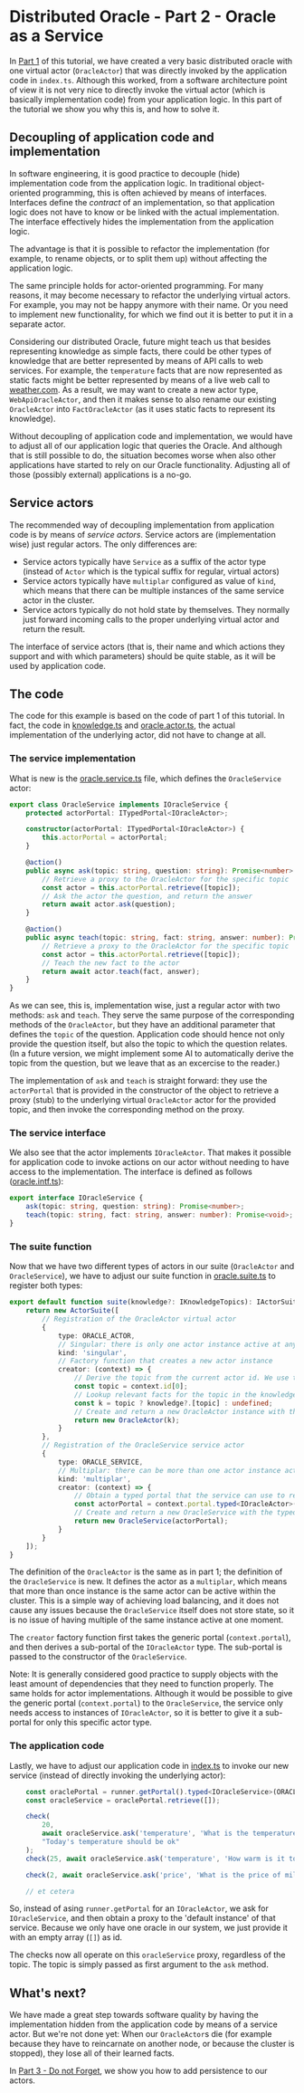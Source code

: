 # Distributed Oracle - Part 2 - Oracle as a Service

In [Part 1](../1_the_basics) of this tutorial, we have created a very basic distributed oracle with one virtual actor (`OracleActor`) that was directly invoked by the
application code in `index.ts`. Although this worked, from a software architecture point of view it is not very nice to directly invoke the virtual actor (which is basically implementation
code) from your application logic. In this part of the tutorial we show you why this is, and how to solve it.

## Decoupling of application code and implementation

In software engineering, it is good practice to decouple (hide) implementation code from the application logic. In traditional object-oriented programming, this is often achieved by means of interfaces.
Interfaces define the *contract* of an implementation, so that application logic does not have to know or be linked with the actual implementation. The interface effectively hides the implementation
from the application logic.

The advantage is that it is possible to refactor the implementation (for example, to rename objects, or to split them up) without affecting the application logic.

The same principle holds for actor-oriented programming. For many reasons, it may become necessary to refactor the underlying virtual actors. For example, you may not be happy anymore with their name. Or
you need to implement new functionality, for which we find out it is better to put it in a separate actor.

Considering our distributed Oracle, future might teach us that besides representing knowledge as simple facts, there could be other types of knowledge that are better represented by means of API calls
to web services. For example, the `temperature` facts that are now represented as static facts might be better represented by means of a live web call to [weather.com](weather.com). As a result, we may want to create
a new actor type, `WebApiOracleActor`, and then it makes sense to also rename our existing `OracleActor` into `FactOracleActor` (as it uses static facts to represent its knowledge).

Without decoupling of application code and implementation, we would have to adjust all of our application logic that queries the Oracle. And although that is still possible to do, the situation becomes worse 
when also other applications have started to rely on our Oracle functionality. Adjusting all of those (possibly external) applications is a no-go.

## Service actors

The recommended way of decoupling implementation from application code is by means of *service actors*. Service actors are (implementation wise) just regular actors. The only differences are:
* Service actors typically have `Service` as a suffix of the actor type (instead of `Actor` which is the typical suffix for regular, virtual actors)
* Service actors typically have `multiplar` configured as value of `kind`, which means that there can be multiple instances of the same service actor in the cluster.
* Service actors typically do not hold state by themselves. They normally just forward incoming calls to the proper underlying virtual actor and return the result.

The interface of service actors (that is, their name and which actions they support and with which parameters) should be quite stable, as it will be used by application code.

## The code

The code for this example is based on the code of part 1 of this tutorial. In fact, the code in [knowledge.ts](knowledge.ts) and [oracle.actor.ts](oracle.actor.ts), the actual implementation
of the underlying actor, did not have to change at all.

### The service implementation

What is new is the [oracle.service.ts](oracle.service.ts) file, which defines the `OracleService` actor:
```ts
export class OracleService implements IOracleService {
    protected actorPortal: ITypedPortal<IOracleActor>;

    constructor(actorPortal: ITypedPortal<IOracleActor>) {
        this.actorPortal = actorPortal;
    }

    @action()
    public async ask(topic: string, question: string): Promise<number> {
        // Retrieve a proxy to the OracleActor for the specific topic
        const actor = this.actorPortal.retrieve([topic]);
        // Ask the actor the question, and return the answer
        return await actor.ask(question);
    }

    @action()
    public async teach(topic: string, fact: string, answer: number): Promise<void> {
        // Retrieve a proxy to the OracleActor for the specific topic
        const actor = this.actorPortal.retrieve([topic]);
        // Teach the new fact to the actor
        return await actor.teach(fact, answer);
    }
}
```

As we can see, this is, implementation wise, just a regular actor with two methods: `ask` and `teach`. They serve the same purpose of the corresponding
methods of the `OracleActor`, but they have an additional parameter that defines the `topic` of the question. Application code should hence not only
provide the question itself, but also the topic to which the question relates. (In a future version, we might implement some AI to automatically derive
the topic from the question, but we leave that as an excercise to the reader.)

The implementation of `ask` and `teach` is straight forward: they use the `actorPortal` that is provided in the constructor of the object to retrieve a
proxy (stub) to the underlying virtual `OracleActor` actor for the provided topic, and then invoke the corresponding method on the proxy.

### The service interface

We also see that the actor implements `IOracleActor`. That makes it possible for application code to invoke actions on our actor without needing to have
access to the implementation. The interface is defined as follows ([oracle.intf.ts](oracle.intf.ts)):
```ts
export interface IOracleService {
    ask(topic: string, question: string): Promise<number>;
    teach(topic: string, fact: string, answer: number): Promise<void>;
}
```

### The suite function

Now that we have two different types of actors in our suite (`OracleActor` and `OracleService`), we have to adjust our suite function in [oracle.suite.ts](oracle.suite.ts)
to register both types:
```ts
export default function suite(knowledge?: IKnowledgeTopics): IActorSuite {
    return new ActorSuite([
        // Registration of the OracleActor virtual actor
        {
            type: ORACLE_ACTOR,
            // Singular: there is only one actor instance active at any moment for the same actor type and id
            kind: 'singular',
            // Factory function that creates a new actor instance
            creator: (context) => {
                // Derive the topic from the current actor id. We use the first (and only) id field as topic name.
                const topic = context.id[0];
                // Lookup relevant facts for the topic in the knowledge
                const k = topic ? knowledge?.[topic] : undefined;
                // Create and return a new OracleActor instance with the provided knowledge
                return new OracleActor(k);
            }
        },
        // Registration of the OracleService service actor
        {
            type: ORACLE_SERVICE,
            // Multiplar: there can be more than one actor instance active at any moment for the same actor type and id
            kind: 'multiplar',
            creator: (context) => {
                // Obtain a typed portal that the service can use to retrieve proxies to specific OracleActor instances
                const actorPortal = context.portal.typed<IOracleActor>(ORACLE_ACTOR);
                // Create and return a new OracleService with the typed portal
                return new OracleService(actorPortal);
            }
        }
    ]);
}
```

The definition of the `OracleActor` is the same as in part 1; the definition of the `OracleService` is new. It defines the actor as
a `multiplar`, which means that more than once instance is the same actor can be active within the cluster. This is a simple way of
achieving load balancing, and it does not cause any issues because the `OracleService` itself does not store state, so it is no issue
of having multiple of the same instance active at one moment.

The `creator` factory function first takes the generic portal (`context.portal`), and then derives a sub-portal of the `IOracleActor`
type. The sub-portal is passed to the constructor of the `OracleService`.

Note: It is generally considered good practice to supply objects with the least amount of dependencies that they
need to function properly. The same holds for actor implementations. Although it would be possible to give the generic portal
(`context.portal`) to the `OracleService`, the service only needs access to instances of `IOracleActor`, so it is better to give
it a sub-portal for only this specific actor type.

### The application code

Lastly, we have to adjust our application code in [index.ts](index.ts) to invoke our new service (instead of directly invoking the underlying actor):
```ts
    const oraclePortal = runner.getPortal().typed<IOracleService>(ORACLE_SERVICE);
    const oracleService = oraclePortal.retrieve([]);

    check(
        20,
        await oracleService.ask('temperature', 'What is the temperature of today?'),
        "Today's temperature should be ok"
    );
    check(25, await oracleService.ask('temperature', 'How warm is it tomorrow?'), "Tomorrow's temperature should be ok");

    check(2, await oracleService.ask('price', 'What is the price of milk?'), 'The price of milk should be ok');

    // et cetera
```

So, instead of asing `runner.getPortal` for an `IOracleActor`, we ask for `IOracleService`, and then obtain a proxy to
the 'default instance' of that service. Because we only have one oracle in our system, we just provide it with an empty
array (`[]`) as id.

The checks now all operate on this `oracleService` proxy, regardless of the topic. The topic is simply passed as first
argument to the `ask` method.

## What's next?

We have made a great step towards software quality by having the implementation hidden from the application code
by means of a service actor. But we're not done yet: When our `OracleActor`s die (for example because they have
to reincarnate on another node, or because the cluster is stopped), they lose all of their learned facts.

In [Part 3 - Do not Forget](../3_do_not_forget), we show you how to add persistence to our actors.